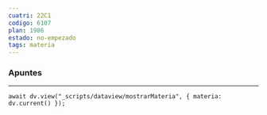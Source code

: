 ```yaml
---
cuatri: 22C1
codigo: 6107
plan: 1986
estado: no-empezado
tags: materia
---
```

### Apuntes 
---
```dataviewjs
await dv.view("_scripts/dataview/mostrarMateria", { materia: dv.current() });
```